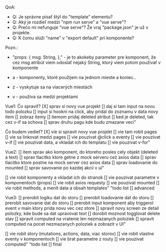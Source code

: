 QnA:
- Q: Je správne písať štýl do "template" elementu?
- Q: Aký je rozdieľ medzi "npm run serve" a "vue serve"?
- Q: Prečo mi nefunguje "vue serve"? Že vraj "package.json" je už v projekte.
- Q: K čomu slúži "name" v "export default" pri komponente?

Pozn.:
- "props: {
    msg: String,
  }," - je to akokeby parameter pre komponent, že cez msg atribút viem odoslať nejaký String, ktorý viem potom používať v komponente

- a - komponenty, ktoré použijem na jednom mieste a koniec..
- z - vyskytuje sa na viacerých miestách
- v - používa sa medzi projektami

Vue1:
Čo spraviť?
[X] sprav si novy vue projekt
[] daj si tam input na novu todo polozku
[] input si hookni na click, aby pridal do zoznamu v data novy item
[] zobraz itemy
[] itemom pridaj deleted atribut
[] ked je deleted, tak cez v-if sa schova
[] sprav druhu pagu kde budu zmazane veci"

Čo budem vedieť?
[X] vie si spravit novy vue projekt
[] vie tam robit pages
[] vie sa linkovat medzi pages
[] vie pouzivat @click a eventy
[] vie pouzivat v-if
[] vie pouzivat data, a vkladat ich do templatu
[] vie pouzivat v-for"

Vue2:
[] item sprav ako komponent, do ktoreho posles cely objekt (deleted a text)
[] sprav tlacitko ktore getne z mock serveru cez axios data
[] sprav tlacitko ktore postne na mock server cez axios data
[] sprav loadovanie do mounted
[] sprav savovanie po kazdej akcii v ui"

[] vie robit komponenty a vkladat ich do stranok
[] vie pouzivat parametre v komponentoch (props)
[] vie robit axios requesty
[] vie pouzivat mounted
[] vie robit methods, a menit data a obsah templates"	"todo list [] advanced

Vue3:
[] prerobit logiku dat do storu
[] prerobit loadovanie dat do storu
[] prerobit savovanie dat do storu
[] prerobit input komponent aby triggerol event v main ktory prida novu vec cez store
[] spravit novy screen ze detail polozky, kde bude sa dat upravovat text
[] dorobit moznost togglovat delete stav
[] spravit computed na vratenie len nezmazanych poloziek
[] spravit computed na pocet nezmazanych poloziek a zobrazit v UI"

[] vie robit story (mutations, actions, data, viac storov)
[] vie robit vlastne eventy v komponentoch
[] vie brat parametre z routy
[] vie pouzivat computed"	"todo list [] final
